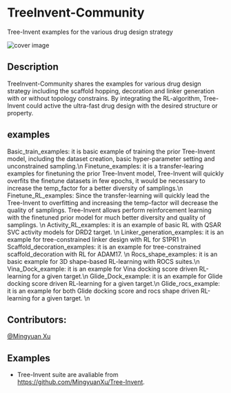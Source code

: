 # TreeInvent-Community
Tree-Invent examples for the various drug design strategy

![cover image](./pics/TOC.png)

## Description
TreeInvent-Community shares the examples for various drug design strategy including the scaffold hopping, decoration and linker generation with or without topology constrains. By integrating the RL-algorithm, Tree-Invent could active the ultra-fast drug design with the desired structure or property.
## examples
Basic_train_examples: it is basic example of training the prior Tree-Invent model, including the dataset creation, basic hyper-parameter setting and unconstrained sampling.\n 
Finetune_examples: it is a transfer-learing examples for finetuning the prior Tree-Invent model, Tree-Invent will quickly overfits the finetune datasets in few epochs, it would be necessary to increase the temp_factor for a better diversity of samplings.\n
Finetune_RL_examples: Since the transfer-learning will quickly lead the Tree-Invent to overfitting and increasing the temp-factor will decrease the quality of samplings. Tree-Invent allows perform reinforcement learning with the finetuned prior model for much better diversity and quality of samplings. \n
Activity_RL_examples: it is an example of basic RL with QSAR SVC activity models for DRD2 target. \n
Linker_generation_examples: it is an example for tree-constrained linker design with RL for S1PR1 \n
Scaffold_decoration_examples: it is an example for tree-constrained scaffold_decoration with RL for ADAM17. \n 
Rocs_shape_examples: it is an basic example for 3D shape-based RL-learning with ROCS suites.\n
Vina_Dock_example: it is an example for Vina docking score driven RL-learning for a given target.\n 
Glide_Dock_example: it is an example for Glide docking score driven RL-learning for a given target.\n 
Glide_rocs_example: it is an example for both Glide docking score and rocs shape driven RL-learning for a given target. \n

## Contributors:
[@Mingyuan Xu](https://github.com/MingyuanXu)

## Examples
* Tree-Invent suite are avaliable from https://github.com/MingyuanXu/Tree-Invent.
